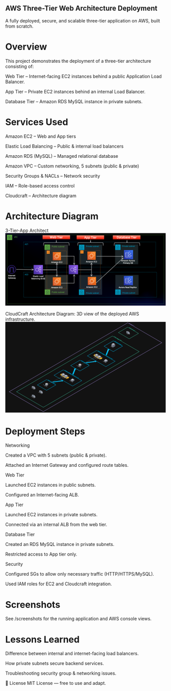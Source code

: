 ## AWS Three-Tier Web Architecture Deployment
A fully deployed, secure, and scalable three-tier application on AWS, built from scratch.

# Overview
This project demonstrates the deployment of a three-tier architecture consisting of:

Web Tier – Internet-facing EC2 instances behind a public Application Load Balancer.

App Tier – Private EC2 instances behind an internal Load Balancer.

Database Tier – Amazon RDS MySQL instance in private subnets.

# Services Used
Amazon EC2 – Web and App tiers

Elastic Load Balancing – Public & internal load balancers

Amazon RDS (MySQL) – Managed relational database

Amazon VPC – Custom networking, 5 subnets (public & private)

Security Groups & NACLs – Network security

IAM – Role-based access control

Cloudcraft – Architecture diagram

# Architecture Diagram

3-Tier-App Architect
![Architecture](./screenshots/3TierArch.png)

CloudCraft Architecture Diagram: 3D view of the deployed AWS infrastructure.
![CloudCraft Architecture](./screenshots/Web_App_Reference_Architecture.png)



# Deployment Steps
Networking

Created a VPC with 5 subnets (public & private).

Attached an Internet Gateway and configured route tables.

Web Tier

Launched EC2 instances in public subnets.

Configured an Internet-facing ALB.

App Tier

Launched EC2 instances in private subnets.

Connected via an internal ALB from the web tier.

Database Tier

Created an RDS MySQL instance in private subnets.

Restricted access to App tier only.

Security

Configured SGs to allow only necessary traffic (HTTP/HTTPS/MySQL).

Used IAM roles for EC2 and Cloudcraft integration.

# Screenshots
See /screenshots for the running application and AWS console views.

# Lessons Learned
Difference between internal and internet-facing load balancers.

How private subnets secure backend services.

Troubleshooting security group & networking issues.

📜 License
MIT License — free to use and adapt.

